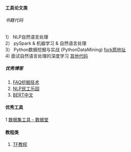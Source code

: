 #### 工具论文类 
###### 书籍代码
1） NLP自然语言处理<br>
2） pySpark & 机器学习 & 自然语言处理<br> 
3） Python数据挖掘与实战 (PythonDataMining) [fork原地址](https://github.com/LinXueyuanStdio/PythonDataMining) <br>
4) 面试自然语言处理的深度学习 [其他代码](https://github.com/palashgoyal1/Deep_Learning_for_Natural_Language_Processing) <br> 

##### 优秀博客
1. [FAQ挖掘技术](https://blog.csdn.net/zp563987805/article/details/104350670)
2. [NLP民工乐园](https://github.com/fighting41love/funNLP)
3. [BERT中文](https://github.com/ymcui/Chinese-BERT-wwm)


#### 优秀工具
1 [数据集工具 - 数据堂](https://www.datatang.com/)

#### 教程类
1. [TF教程](https://www.w3cschool.cn/tensorflow_python/tensorflow_python-85v22c69.html)

